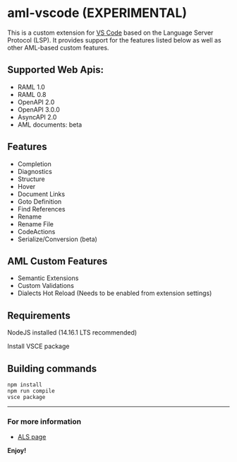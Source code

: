 # aml-vscode (EXPERIMENTAL)

This is a custom extension for [VS Code](https://github.com/microsoft/vscode) based on the Language Server Protocol (LSP). It provides support for the features listed below as well as other AML-based custom features.

## Supported Web Apis:
* RAML 1.0
* RAML 0.8
* OpenAPI 2.0
* OpenAPI 3.0.0
* AsyncAPI 2.0
* AML documents: beta

## Features
* Completion
* Diagnostics
* Structure
* Hover
* Document Links
* Goto Definition
* Find References
* Rename
* Rename File
* CodeActions
* Serialize/Conversion (beta)

## AML Custom Features
* Semantic Extensions
* Custom Validations
* Dialects Hot Reload (Needs to be enabled from extension settings)

## Requirements

NodeJS installed (14.16.1 LTS recommended)

Install VSCE package

## Building commands

```shell
npm install
npm run compile
vsce package
```

-----------------------------------------------------------------------------------------------------------

### For more information

* [ALS page](https://github.com/mulesoft/als)

**Enjoy!**
